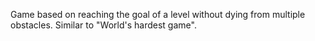 Game based on reaching the goal of a level without dying from multiple obstacles. Similar to "World's hardest game".
